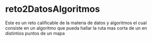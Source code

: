 # reto2DatosAlgoritmos
Este es un reto calificable de la materia de datos y algoritmos el cual consiste en un algoritmo que pueda hallar la ruta mas corta de un en distintios puntos de un mapa
